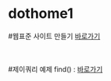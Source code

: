 # dothome1

#웹표준 사이트 만들기
<a href="https://thldnjs.github.io/dothome1/webstandard/index.html">바로가기</a>

<br>
<br>
#제이쿼리 예제
find() : <a href="https://thldnjs.github.io/dothome1/jquery/jquery04.html">바로가기</a>
